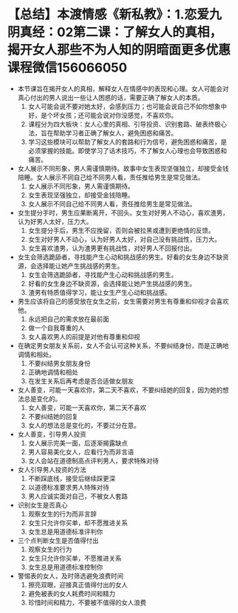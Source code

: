 # 【总结】本渡情感《新私教》：1.恋爱九阴真经：02第二课：了解女人的真相，揭开女人那些不为人知的阴暗面更多优惠课程微信156066050

-   本节课旨在揭开女人的真相，解释女人在情感中的表现和心理。女人可能会对真心付出的男人说出一些让人困惑的话，需要正确了解女人的本质。
    1.  女人可能会说不要对她太好，会感到压力；也可能会说自己不如你想象中好，是个坏女孩；还可能会说对你没感觉，不喜欢你。
    2.  课程分为四大板块：女人心里的真相、引导投资、识别套路、破表终极心法，旨在帮助学习者正确了解女人，避免困惑和痛苦。
    3.  学习这些模块可以帮助了解女人的套路和行为信号，避免困惑和痛苦，是必须掌握的技能。即使学习了话术技巧，不了解女人心理也会导致困惑和痛苦。
-   女人展示不同形象，男人需谨慎期待。故事中女生表现坚强独立，却接受金钱陪睡。女人展示不同自己给不同男人看，责任推给男生是常见做法。
    1.  女人展示不同形象，男人需谨慎期待。
    2.  女生表现坚强独立，却接受金钱陪睡。
    3.  女人展示不同自己给不同男人看，责任推给男生是常见做法。
-   女生提分手时，男生应果断离开，不回头。女生对好男人不动心，喜欢渣男，认为好男人太好，压力大。
    1.  女生提分手后，男生不应挽留，否则会被拉黑或遭到更绝情的反馈。
    2.  女生对好男人不动心，认为好男人太好，对自己没有挑战性，压力大。
    3.  女生喜欢渣男，认为渣男更有挑战性，对好男人不回报付出。
-   女生会筛选跪舔者，寻找能产生心动和挑战感的男生。好看的女生身边不缺资源，会选择能让她产生挑战感的男生。
    1.  女生会筛选跪舔者，寻找能产生心动和挑战感的男生。
    2.  好看的女生身边不缺资源，会选择能让她产生挑战感的男生。
    3.  渣男有特质值得学习，能让女生产生心动和挑战感。
-   男生应该将自己的感受放在女生之前，女生需要对男生有尊重和仰视才会喜欢他。
    1.  永远把自己的需求放在最前面
    2.  做一个自我尊重的人
    3.  女人喜欢男人的前提是对他有尊重和仰视
-   在确定男女朋友关系前，女人不会认可这种关系，不要纠结身份，而是正确地调情和相处。
    1.  不要纠结男女朋友身份
    2.  正确地调情和相处
    3.  在发生关系后再考虑是否合适做女朋友
-   女人善变，可能一天喜欢你，第二天不喜欢，不要纠结她的回复，因为她的想法总是变化的。
    1.  女人善变，可能一天喜欢你，第二天不喜欢
    2.  不要纠结她的回复
    3.  女人的想法总是变化的，不要过分在意。
-   女人善变，引导男人投资
    1.  女人展示完美一面，后逐渐揭露缺点
    2.  男人容易美化女人，应看行为而非言语
    3.  女人会站在道德制高点评判男人，要求特殊对待
-   女人引导男人投资的方法
    1.  不断踩底线，接受后继续踩更深
    2.  以道德标准要求男人特殊对待
    3.  男人应诚实面对自己，不被女人套路
-   识别女生是否真心
    1.  观察女生的行为而非言辞
    2.  女生只允许你买单，却不愿推进关系
    3.  女生总是用道德标准评判你
-   三个点判断女生是否值得付出
    1.  观察女生的行为
    2.  女生只允许你买单，不愿推进关系
    3.  女生总是用道德标准控制你
-   警惕表的女人，及时筛选避免浪费时间
    1.  擦亮双眼，迎接真正值得付出的女人
    2.  避免被表的女人耗费时间和精力
    3.  珍惜时间和精力，不要被不值得的女人浪费